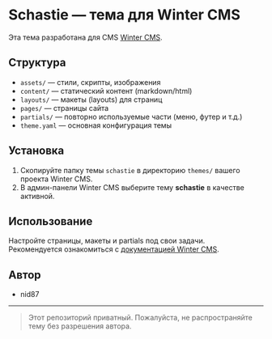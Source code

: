 # Schastie — тема для Winter CMS

Эта тема разработана для CMS [Winter CMS](https://wintercms.com/).

## Структура

- `assets/` — стили, скрипты, изображения
- `content/` — статический контент (markdown/html)
- `layouts/` — макеты (layouts) для страниц
- `pages/` — страницы сайта
- `partials/` — повторно используемые части (меню, футер и т.д.)
- `theme.yaml` — основная конфигурация темы

## Установка

1. Скопируйте папку темы `schastie` в директорию `themes/` вашего проекта Winter CMS.
2. В админ-панели Winter CMS выберите тему **schastie** в качестве активной.

## Использование

Настройте страницы, макеты и partials под свои задачи.  
Рекомендуется ознакомиться с [документацией Winter CMS](https://wintercms.com/docs).

## Автор

- nid87

---

> Этот репозиторий приватный. Пожалуйста, не распространяйте тему без разрешения автора.